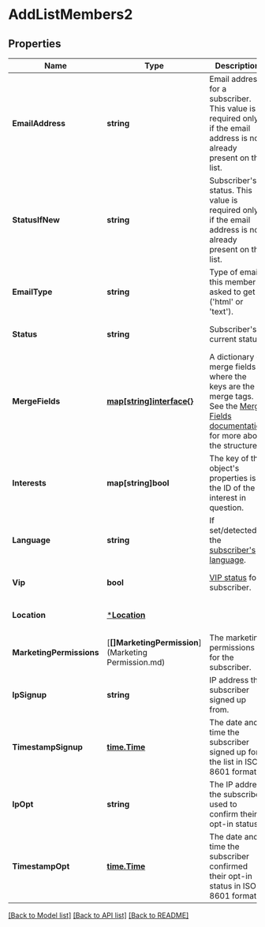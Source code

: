 # AddListMembers2

## Properties
Name | Type | Description | Notes
------------ | ------------- | ------------- | -------------
**EmailAddress** | **string** | Email address for a subscriber. This value is required only if the email address is not already present on the list. | [default to null]
**StatusIfNew** | **string** | Subscriber&#x27;s status. This value is required only if the email address is not already present on the list. | [default to null]
**EmailType** | **string** | Type of email this member asked to get (&#x27;html&#x27; or &#x27;text&#x27;). | [optional] [default to null]
**Status** | **string** | Subscriber&#x27;s current status. | [optional] [default to null]
**MergeFields** | [**map[string]interface{}**](interface{}.md) | A dictionary of merge fields where the keys are the merge tags. See the [Merge Fields documentation](https://mailchimp.com/developer/marketing/docs/merge-fields/#structure) for more about the structure. | [optional] [default to null]
**Interests** | **map[string]bool** | The key of this object&#x27;s properties is the ID of the interest in question. | [optional] [default to null]
**Language** | **string** | If set/detected, the [subscriber&#x27;s language](https://mailchimp.com/help/view-and-edit-contact-languages/). | [optional] [default to null]
**Vip** | **bool** | [VIP status](https://mailchimp.com/help/designate-and-send-to-vip-contacts/) for subscriber. | [optional] [default to null]
**Location** | [***Location**](Location.md) |  | [optional] [default to null]
**MarketingPermissions** | [**[]MarketingPermission**](Marketing Permission.md) | The marketing permissions for the subscriber. | [optional] [default to null]
**IpSignup** | **string** | IP address the subscriber signed up from. | [optional] [default to null]
**TimestampSignup** | [**time.Time**](time.Time.md) | The date and time the subscriber signed up for the list in ISO 8601 format. | [optional] [default to null]
**IpOpt** | **string** | The IP address the subscriber used to confirm their opt-in status. | [optional] [default to null]
**TimestampOpt** | [**time.Time**](time.Time.md) | The date and time the subscriber confirmed their opt-in status in ISO 8601 format. | [optional] [default to null]

[[Back to Model list]](../README.md#documentation-for-models) [[Back to API list]](../README.md#documentation-for-api-endpoints) [[Back to README]](../README.md)

